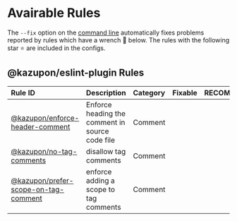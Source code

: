 # Avairable Rules

The `--fix` option on the [command line](https://eslint.org/docs/user-guide/command-line-interface#fixing-problems) automatically fixes problems reported by rules which have a wrench 🔧 below.
The rules with the following star ⭐ are included in the configs.

<!--RULES_TABLE_START-->

## @kazupon/eslint-plugin Rules

| Rule ID                                                                  | Description                                     | Category | Fixable | RECOMMENDED |
| :----------------------------------------------------------------------- | :---------------------------------------------- | :------- | :-----: | :---------: |
| [@kazupon/enforce-header-comment](./enforce-header-comment.md)           | Enforce heading the comment in source code file | Comment  |         |     ⭐      |
| [@kazupon/no-tag-comments](./no-tag-comments.md)                         | disallow tag comments                           | Comment  |         |             |
| [@kazupon/prefer-scope-on-tag-comment](./prefer-scope-on-tag-comment.md) | enforce adding a scope to tag comments          | Comment  |         |     ⭐      |

<!--RULES_TABLE_END-->
